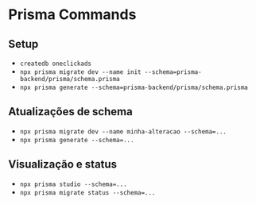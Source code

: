 # Prisma Commands

## Setup

- `createdb oneclickads`
- `npx prisma migrate dev --name init --schema=prisma-backend/prisma/schema.prisma`
- `npx prisma generate --schema=prisma-backend/prisma/schema.prisma`

## Atualizações de schema

- `npx prisma migrate dev --name minha-alteracao --schema=...`
- `npx prisma generate --schema=...`

## Visualização e status

- `npx prisma studio --schema=...`
- `npx prisma migrate status --schema=...`

